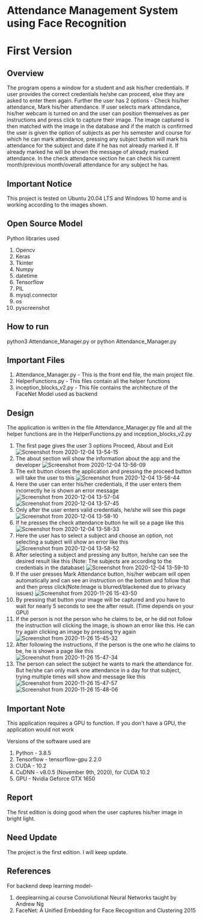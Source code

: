 # Attendance Management System using Face Recognition
# First Version

## Overview 

The program opens a window for a student and ask his/her credentials. If user provides the correct credentials he/she can proceed, else they are asked to enter them again. Further the user has 2 options - Check his/her attendance, Mark his/her attendance. If user selects mark attendance, his/her webcam is turned on and the user can position themselves as per instructions and press click to capture their image. The image captured is then matched with the image in the database and if the match is confirmed the user is given the option of subjects as per his semester and course for which he can mark attendance, pressing any subject button will mark his attendance for the subject and date if he has not already marked it. If already marked he will be shown the message of already marked attendance. In the check attendance section he can check his current month/previous month/overall attendance for any subject he has.

## Important Notice
This project is tested on Ubuntu 20.04 LTS and Windows 10 home and is working according to the images shown.

## Open Source Model
Python libraries used
1. Opencv
2. Keras
3. Tkinter
4. Numpy
5. datetime
6. Tensorflow 
7. PIL
8. mysql.connector
9. os
10. pyscreenshot


## How to run

python3 Attendance_Manager.py or python Attendance_Manager.py


## Important Files

1. Attendance_Manager.py - This is the front end file, the main project file.
2. HelperFunctions.py - This files contain all the helper functions
3. inception_blocks_v2.py - This file contains the architecture of the FaceNet Model used as backend

## Design
The application is written in the file Attendance_Manager.py file and all the helper functions are in the HelperFunctions.py and inception_blocks_v2.py

1. The first page gives the user 3 options Proceed, About and Exit 
![Screenshot from 2020-12-04 13-54-15](https://user-images.githubusercontent.com/65706125/101140641-3da21400-3639-11eb-898f-ebb5da91e23c.png)
2. The about section will show the information about the app and the developer
![Screenshot from 2020-12-04 13-56-09](https://user-images.githubusercontent.com/65706125/101140652-41ce3180-3639-11eb-973e-8193e2e5cc79.png)
3. The exit button closes the application and pressing the proceed button will take the user to this
![Screenshot from 2020-12-04 13-56-44](https://user-images.githubusercontent.com/65706125/101140662-4561b880-3639-11eb-873b-29e0a48eea44.png)
4. Here the user can enter his/her credentials, if the user enters them incorrectly he is shown an error message
![Screenshot from 2020-12-04 13-57-04](https://user-images.githubusercontent.com/65706125/101140667-47c41280-3639-11eb-9c46-248743cd8446.png)
![Screenshot from 2020-12-04 13-57-45](https://user-images.githubusercontent.com/65706125/101140670-498dd600-3639-11eb-9792-6aadb3f514f6.png)
5. Only after the user enters valid credentials, he/she will see this page
![Screenshot from 2020-12-04 13-58-10](https://user-images.githubusercontent.com/65706125/101140674-4b579980-3639-11eb-82fc-3ae32dce18b1.png)
6. If he presses the check attendance button he will se a page like this
![Screenshot from 2020-12-04 13-58-33](https://user-images.githubusercontent.com/65706125/101140679-4d215d00-3639-11eb-888f-c0dfe4e19430.png)
7. Here the user has to select a subject and choose an option, not selecting a subject will show an error like this
![Screenshot from 2020-12-04 13-58-52](https://user-images.githubusercontent.com/65706125/101140682-4e528a00-3639-11eb-88cb-1cfcc687f3af.png)
8. After selecting a subject and pressing any button, he/she can see the desired result like this (Note: The subjects are according to the credentials in the database)
![Screenshot from 2020-12-04 13-59-10](https://user-images.githubusercontent.com/65706125/101140689-501c4d80-3639-11eb-9774-94cf5cf31c7f.png)
9. If the user presses Mark Attendance button, his/her webcam will open automatically and can see an instruction on the bottom and follow that and then press click(Note:Image is blurred/blackened due to privacy issues)
![Screenshot from 2020-11-26 15-43-50](https://user-images.githubusercontent.com/65706125/100340387-1b891000-3001-11eb-93e3-702d095fd43d.png)
10. By pressing that button your image will be captured and you have to wait for nearly 5 seconds to see the after result. (Time depends on your GPU)
11. If the person is not the person who he claims to be, or he did not follow the instruction will clicking the image, is shown an error like this. He can try again clicking an image by pressing try again
![Screenshot from 2020-11-26 15-45-32](https://user-images.githubusercontent.com/65706125/100339452-e6c88900-2fff-11eb-808e-823430378b73.png)
12. After following the instructions, if the person is the one who he claims to be, he is shown a page like this
![Screenshot from 2020-11-26 15-47-34](https://user-images.githubusercontent.com/65706125/100339458-e7f9b600-2fff-11eb-8a3a-826ff89757bc.png)
13. The person can select the subject he wants to mark the attendance for. But he/she can only mark one attendance in a day for that subject, trying multiple times will show and message like this
![Screenshot from 2020-11-26 15-47-57](https://user-images.githubusercontent.com/65706125/100339469-eaf4a680-2fff-11eb-93e1-878ec520197c.png)
![Screenshot from 2020-11-26 15-48-06](https://user-images.githubusercontent.com/65706125/100339473-ecbe6a00-2fff-11eb-878c-557350140a72.png)


## Important Note
This application requires a GPU to function. If you don't have a GPU, the application would not work

Versions of the software used are 
1. Python -  3.8.5
2. Tensorflow - tensorflow-gpu 2.2.0
3. CUDA - 10.2
4. CuDNN - v8.0.5 (November 9th, 2020), for CUDA 10.2 
5. GPU - Nvidia Geforce GTX 1650

## Report

The first edition is doing good when the user captures his/her image in bright light.

## Need Update

The project is the first edition. I will keep update.

## References
For backend deep learning model-
1. deeplearning.ai course Convolutional Neural Networks taught by Andrew Ng
2. FaceNet: A Unified Embedding for Face Recognition and Clustering 2015
